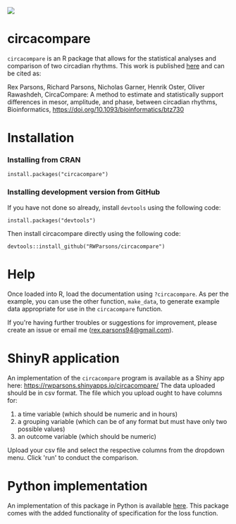 <!-- badges: start -->
[![](https://img.shields.io/badge/doi-10.1093/bioinformatics/btz730-green.svg)](https://doi.org/10.1093/bioinformatics/btz730)
<!-- badges: end -->

# circacompare
`circacompare` is an R package that allows for the statistical analyses and comparison of two circadian rhythms.
This work is published [here](https://academic.oup.com/bioinformatics/article-abstract/doi/10.1093/bioinformatics/btz730/5582266) and can be cited as: 


Rex Parsons, Richard Parsons, Nicholas Garner, Henrik Oster, Oliver Rawashdeh, CircaCompare: A method to estimate and statistically support differences in mesor, amplitude, and phase, between circadian rhythms, Bioinformatics, https://doi.org/10.1093/bioinformatics/btz730


# Installation

### Installing from CRAN

```
install.packages("circacompare")
```



### Installing development version from GitHub

If you have not done so already, install `devtools` using the following code:

```
install.packages("devtools")
```

Then install circacompare directly using the following code:
```
devtools::install_github("RWParsons/circacompare")
```
# Help

Once loaded into R, load the documentation using `?circacompare`.  As per the example, you can use the other function, `make_data`, to generate example data appropriate for use in the `circacompare` function.

If you're having further troubles or suggestions for improvement, please create an issue or email me (rex.parsons94@gmail.com).

# ShinyR application

An implementation of the `circacompare` program is available as a Shiny app here: https://rwparsons.shinyapps.io/circacompare/
The data uploaded should be in csv format. The file which you upload ought to have columns for:
1. a time variable (which should be numeric and in hours)
2. a grouping variable (which can be of any format but must have only two possible values)
3. an outcome variable (which should be numeric)

Upload your csv file and select the respective columns from the dropdown menu.  Click 'run' to conduct the comparison.

# Python implementation

An implementation of this package in Python is available [here](https://github.com/RWParsons/circacompare_py). This package comes with the added functionality of specification for the loss function.
